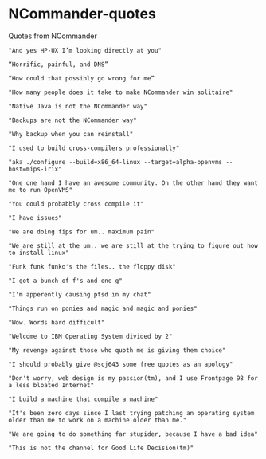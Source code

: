 # NCommander-quotes
Quotes from NCommander

`"And yes HP-UX I’m looking directly at you"`

`“Horrific, painful, and DNS”`

`“How could that possibly go wrong for me”`

`"How many people does it take to make NCommander win solitaire"`

`"Native Java is not the NCommander way"`

`"Backups are not the NCommander way"`

`"Why backup when you can reinstall"`

`"I used to build cross-compilers professionally"`

`"aka ./configure --build=x86_64-linux --target=alpha-openvms --host=mips-irix"`

`"One one hand I have an awesome community. On the other hand they want me to run OpenVMS"`

`"You could probabbly cross compile it"`

`"I have issues"`

`"We are doing fips for um.. maximum pain"`

`"We are still at the um.. we are still at the trying to figure out how to install linux"`

`"Funk funk funko's the files.. the floppy disk"`

`"I got a bunch of f's and one g"`

`"I'm apperently causing ptsd in my chat"`

`"Things run on ponies and magic and magic and ponies"`

`"Wow. Words hard difficult"`

`"Welcome to IBM Operating System divided by 2"`

`"My revenge against those who quoth me is giving them choice"`

`"I should probably give @scj643 some free quotes as an apology"`

`"Don't worry, web design is my passion(tm), and I use Frontpage 98 for a less bloated Internet"`

`"I build a machine that compile a machine"`

`"It's been zero days since I last trying patching an operating system older than me to work on a machine older than me."`

`"We are going to do something far stupider, because I have a bad idea"`

`"This is not the channel for Good Life Decision(tm)"`
